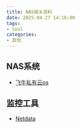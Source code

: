 ```yaml
---
title: NAS相关资料
date: 2025-04-27 14:16:00
tags: 
- tool
categories: 
- 其他
---
```


## NAS系统
- [飞牛私有云os](https://www.fnnas.com/)

## 监控工具
- [Netdata](https://github.com/netdata/netdata)
